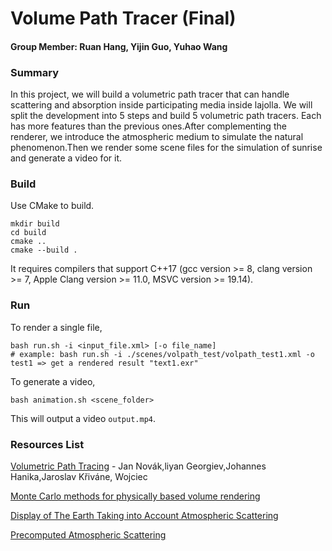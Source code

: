 # Volume Path Tracer (Final)

#### Group Member: Ruan Hang, Yijin Guo, Yuhao Wang

### **Summary**

In this project, we will build a volumetric path tracer that can handle scattering and absorption inside participating media inside lajolla. We will split the development into 5 steps and build 5 volumetric path tracers. Each has more features than the previous ones.After complementing the renderer, we introduce the atmospheric medium to simulate the natural phenomenon.Then we render some scene files for the simulation of sunrise and generate a video for it.

### Build

Use CMake to build. 

```
mkdir build
cd build
cmake ..
cmake --build .
```

It requires compilers that support C++17 (gcc version >= 8, clang  version >= 7, Apple Clang version >= 11.0, MSVC version >=  19.14).

### Run

To render a single file, 

```
bash run.sh -i <input_file.xml> [-o file_name]
# example: bash run.sh -i ./scenes/volpath_test/volpath_test1.xml -o test1 => get a rendered result "text1.exr"
```

To generate a video,

```
bash animation.sh <scene_folder>
```

This will output a video `output.mp4`. 

### **Resources List**

[Volumetric Path Tracing](https://cseweb.ucsd.edu/~tzli/cse272/wi2023/homework2.pdf) - Jan Novák,liyan Georgiev,Johannes Hanika,Jaroslav Křiváne, Wojciec

[Monte Carlo methods for physically based volume rendering](https://cs.dartmouth.edu/~wjarosz/publications/novak18monte-sig.html)

[Display of The Earth Taking into Account Atmospheric Scattering](http://nishitalab.org/user/nis/cdrom/sig93_nis.pdf)

[Precomputed Atmospheric Scattering](https://hal.inria.fr/inria-00288758v1/document)